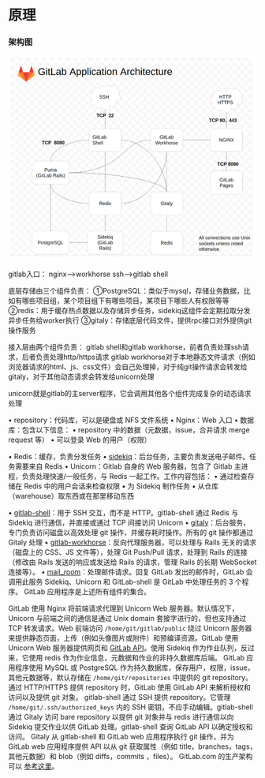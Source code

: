 # 原理

### 架构图

 ![file://c:\users\baoyon~1\appdata\local\temp\tmp7stcwu\1.png](原理.assets/1.png)

gitlab入口：
    nginx-->workhorse
    ssh-->gitlab shell
    
    
    
    
    
底层存储由三个组件负责：
①PostgreSQL：类似于mysql，存储业务数据，比如有哪些项目组，某个项目组下有哪些项目，某项目下哪些人有权限等等
②redis：用于缓存热点数据以及存储异步任务，sidekiq这组件会定期拉取分发异步任务给worker执行
③gitaly：存储底层代码文件，提供rpc接口对外提供git操作服务

接入层由两个组件负责：
gitlab shell和gitlab workhorse，前者负责处理ssh请求，后者负责处理http/https请求
gitlab workhorse对于本地静态文件请求（例如浏览器请求的html、js、css文件）会自己处理掉，对于纯git操作请求会转发给gitaly，对于其他动态请求会转发给unicorn处理

unicorn就是gitlab的主server程序，它会调用其他各个组件完成复杂的动态请求处理




• repository：代码库，可以是硬盘或 NFS 文件系统
• Nginx：Web 入口
• 数据库：包含以下信息：
• repository 中的数据（元数据，issue，合并请求 merge request 等）
• 可以登录 Web 的用户（权限）

• Redis：缓存，负责分发任务
• [sidekiq](https://github.com/mperham/sidekiq)：后台任务，主要负责发送电子邮件。任务需要来自 Redis
• Unicorn：Gitlab 自身的 Web 服务器，包含了 Gitlab 主进程，负责处理快速/一般任务，与 Redis 一起工作。工作内容包括：
• 通过检查存储在 Redis 中的用户会话来检查权限
• 为 Sidekiq 制作任务
• 从仓库（warehouse）取东西或在那里移动东西

• [gitlab-shell](https://gitlab.com/gitlab-org/gitlab-shell/)：用于 SSH 交互，而不是 HTTP。gitlab-shell 通过 Redis 与 Sidekiq 进行通信，并直接或通过 TCP 间接访问 Unicorn
• [gitaly](https://gitlab.com/gitlab-org/gitaly)：后台服务，专门负责访问磁盘以高效处理 git 操作，并缓存耗时操作。所有的 git 操作都通过 Gitaly 处理
• [gitlab-workhorse](https://gitlab.com/gitlab-org/gitlab-workhorse)：反向代理服务器，可以处理与 Rails 无关的请求（磁盘上的 CSS、JS 文件等），处理 Git Push/Pull 请求，处理到 Rails 的连接（修改由 Rails 发送的响应或发送给 Rails 的请求，管理 Rails 的长期 WebSocket 连接等）。
• [mail_room](https://github.com/tpitale/mail_room)：处理邮件请求。回复 GitLab 发出的邮件时，GitLab 会调用此服务
Sidekiq、Unicorn 和 GitLab-shell 是 GitLab 中处理任务的 3 个程序。
GitLab 应用程序是上述所有组件的集合。



GitLab 使用 Nginx 将前端请求代理到 Unicorn Web 服务器。默认情况下，Unicorn 与前端之间的通信是通过 Unix domain 套接字进行的，但也支持通过 TCP 转发请求。Web 前端访问 `/home/git/gitlab/public` 绕过 Unicorn 服务器来提供静态页面，上传（例如头像图片或附件）和预编译资源。GitLab 使用 Unicorn Web 服务器提供网页和 [GitLab API](https://gitlab.com/gitlab-org/gitlab-ce/tree/master/doc/api)。使用 Sidekiq 作为作业队列，反过来，它使用 redis 作为作业信息，元数据和作业的非持久数据库后端。
GitLab 应用程序使用 MySQL 或 PostgreSQL 作为持久数据库，保存用户，权限，issue，其他元数据等，默认存储在 `/home/git/repositories` 中提供的 git repository。
通过 HTTP/HTTPS 提供 repository 时，GitLab 使用 GitLab API 来解析授权和访问以及提供 git 对象。
gitlab-shell 通过 SSH 提供 repository。它管理 `/home/git/.ssh/authorized_keys` 内的 SSH 密钥，不应手动编辑。gitlab-shell 通过 Gitaly 访问 bare repository 以提供 git 对象并与 redis 进行通信以向 Sidekiq 提交作业以供 GitLab 处理。gitlab-shell 查询 GitLab API 以确定授权和访问。
Gitaly 从 gitlab-shell 和 GitLab web 应用程序执行 git 操作，并为 GitLab web 应用程序提供 API 以从 git 获取属性（例如 title，branches，tags，其他元数据）和 blob（例如 diffs，commits ，files）。
GitLab.com 的生产架构可以 [参考这里](https://about.gitlab.com/handbook/infrastructure/production-architecture/)。